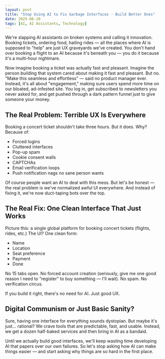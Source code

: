 ```yaml
---
layout: post
title: "Stop Using AI to Fix Garbage Interfaces - Build Better Ones"
date: 2025-06-20
tags: [AI, AI Assistants, Technology]
---
```


We're slapping AI assistants on broken systems and calling it innovation. Booking tickets, ordering food, hailing rides — all the places where AI is supposed to "help" are just UX graveyards we've created. You don't hand over booking a flight to an AI because it's beneath you — you do it because it's a multi-hour nightmare.

Now imagine booking a ticket was actually fast and pleasant. Imagine the person building that system cared about making it fast and pleasant. But no. "Make this seamless and effortless" — said no product manager ever. Instead, it's all about "engagement," making sure users spend more time on our bloated, ad-infested site. You log in, get subscribed to newsletters you never asked for, and get pushed through a dark pattern funnel just to give someone your money.

## The Real Problem: Terrible UX Is Everywhere

Booking a concert ticket shouldn't take three hours. But it does. Why? Because of:
* Forced logins
* Cluttered interfaces
* Pop-up spam
* Cookie consent walls
* CAPTCHAs
* Email verification loops
* Push notification nags no sane person wants

Of course people want an AI to deal with this mess. But let's be honest — the real problem is we've normalized awful UI everywhere. And instead of fixing it, we're now duct-taping bots over the top.

## The Real Fix: One Clean Interface That Just Works

Picture this: a single global platform for booking concert tickets (flights, rides, etc.) The UI? One clean form:
* Name
* Location
* Seat preference
* Payment
* Done

No 15 tabs open. No forced account creation (seriously, give me one good reason I need to "register" to buy something — I'll wait). No spam. No verification circus.

If you build it right, there's no need for AI. Just good UX.

## Digital Communism or Just Basic Sanity?

Sure, having one interface for everything sounds dystopian. But maybe it's just... rational? We crave tools that are predictable, fast, and usable. Instead, we get a dozen half-baked services and then bring in AI as a bandaid.

Until we actually build good interfaces, we'll keep wasting time developing AI that papers over our own failures. So let's stop asking how AI can make things easier — and start asking why things are so hard in the first place.
